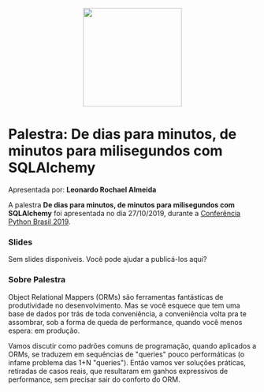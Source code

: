 <p align="center"><img src="../logo_python_brasil_2019-01.svg" width="200"></p>

# Palestra: De dias para minutos, de minutos para milisegundos com SQLAlchemy
Apresentada por: **Leonardo Rochael Almeida**


A palestra **De dias para minutos, de minutos para milisegundos com SQLAlchemy** foi apresentada no dia 27/10/2019, durante a [Conferência Python Brasil 2019](http://2019.pythonbrasil.org.br).



### Slides

Sem slides disponíveis. Você pode ajudar a publicá-los aqui?



### Sobre Palestra
Object Relational Mappers (ORMs) são ferramentas fantásticas de produtividade no desenvolvimento. Mas se você esquece que tem uma base de dados por trás de toda conveniência, a conveniência volta pra te assombrar, sob a forma de queda de performance, quando você menos espera: em produção.

Vamos discutir como padrões comuns de programação, quando aplicados a ORMs, se traduzem em sequências de "queries" pouco performáticas (o infame problema das 1+N "queries"). Então vamos ver soluções práticas, retiradas de casos reais, que resultaram em ganhos expressivos de performance, sem precisar sair do conforto do ORM.




